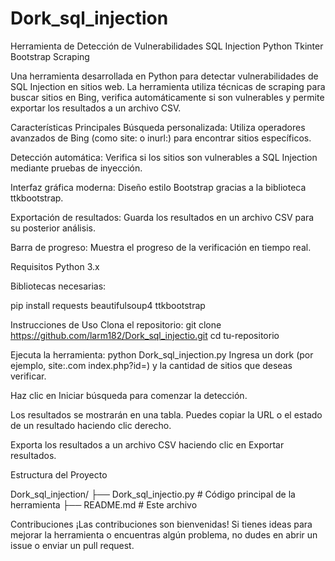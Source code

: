 # Dork_sql_injection

Herramienta de Detección de Vulnerabilidades SQL Injection
Python
Tkinter
Bootstrap
Scraping

Una herramienta desarrollada en Python para detectar vulnerabilidades de SQL Injection en sitios web. La herramienta utiliza técnicas de scraping para buscar sitios en Bing, verifica automáticamente si son vulnerables y permite exportar los resultados a un archivo CSV.

Características Principales
Búsqueda personalizada: Utiliza operadores avanzados de Bing (como site: o inurl:) para encontrar sitios específicos.

Detección automática: Verifica si los sitios son vulnerables a SQL Injection mediante pruebas de inyección.

Interfaz gráfica moderna: Diseño estilo Bootstrap gracias a la biblioteca ttkbootstrap.

Exportación de resultados: Guarda los resultados en un archivo CSV para su posterior análisis.

Barra de progreso: Muestra el progreso de la verificación en tiempo real.

Requisitos
Python 3.x

Bibliotecas necesarias:

pip install requests beautifulsoup4 ttkbootstrap

Instrucciones de Uso
Clona el repositorio:
git clone https://github.com/larm182/Dork_sql_injectio.git
cd tu-repositorio

Ejecuta la herramienta:
python Dork_sql_injection.py
Ingresa un dork (por ejemplo, site:.com index.php?id=) y la cantidad de sitios que deseas verificar.

Haz clic en Iniciar búsqueda para comenzar la detección.

Los resultados se mostrarán en una tabla. Puedes copiar la URL o el estado de un resultado haciendo clic derecho.

Exporta los resultados a un archivo CSV haciendo clic en Exportar resultados.

Estructura del Proyecto

Dork_sql_injection/
├── Dork_sql_injectio.py  # Código principal de la herramienta
├── README.md                # Este archivo


Contribuciones
¡Las contribuciones son bienvenidas! Si tienes ideas para mejorar la herramienta o encuentras algún problema, no dudes en abrir un issue o enviar un pull request.

